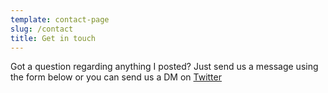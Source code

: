 ```yaml
---
template: contact-page
slug: /contact
title: Get in touch
---
```


Got a question regarding anything I posted?
Just send us a message using the form below or you can send us a DM on [Twitter](https://twitter.com/rickypediaspace)
